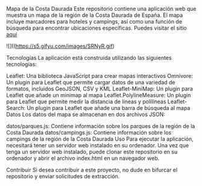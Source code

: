 Mapa de la Costa Daurada
Este repositorio contiene una aplicación web que muestra un mapa de la región de la Costa Daurada de España. El mapa incluye marcadores para hoteles y campings, así como una función de búsqueda para encontrar ubicaciones específicas.
Puedes visitar el sitio [aquí](alojamientos-costa-daurada.vercel.app)

![]((https://s5.gifyu.com/images/SRNyR.gif)

Tecnologías
La aplicación está construida utilizando las siguientes tecnologías:

Leaflet: Una biblioteca JavaScript para crear mapas interactivos
Omnivore: Un plugin para Leaflet que permite cargar datos de una variedad de formatos, incluidos GeoJSON, CSV y KML
Leaflet-MiniMap: Un plugin para Leaflet que añade un minimap al mapa
Leaflet.PolylineMeasure: Un plugin para Leaflet que permite medir la distancia de líneas y polilíneas
Leaflet-Search: Un plugin para Leaflet que añade una barra de búsqueda al mapa
Datos
Los datos del mapa se almacenan en dos archivos JSON:

datos/parques.js: Contiene información sobre los parques de la región de la Costa Daurada
datos/campings.js: Contiene información sobre los campings de la región de la Costa Daurada
Uso
Para ejecutar la aplicación, necesitará tener un servidor web instalado en su ordenador. Una vez que tenga un servidor web instalado, puede clonar este repositorio en su ordenador y abrir el archivo index.html en un navegador web.

Contribuir
Si desea contribuir a este proyecto, no dude en bifurcar el repositorio y enviar solicitudes de extracción.
